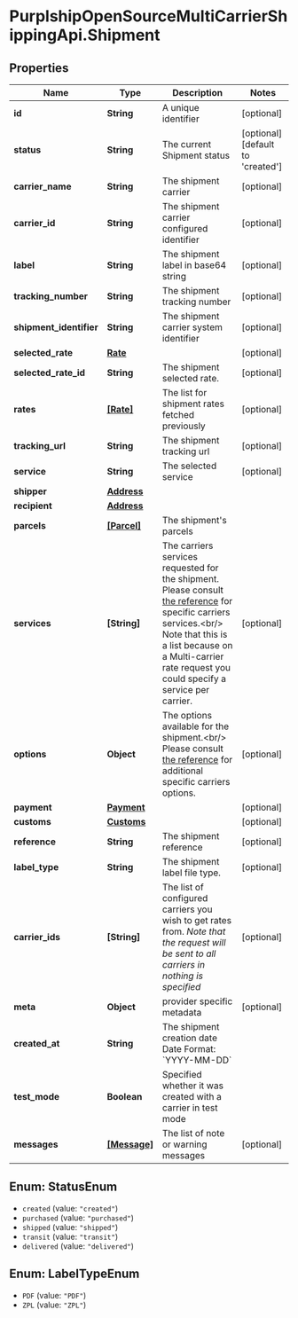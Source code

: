 # PurplshipOpenSourceMultiCarrierShippingApi.Shipment

## Properties
Name | Type | Description | Notes
------------ | ------------- | ------------- | -------------
**id** | **String** | A unique identifier | [optional] 
**status** | **String** | The current Shipment status | [optional] [default to &#x27;created&#x27;]
**carrier_name** | **String** | The shipment carrier | [optional] 
**carrier_id** | **String** | The shipment carrier configured identifier | [optional] 
**label** | **String** | The shipment label in base64 string | [optional] 
**tracking_number** | **String** | The shipment tracking number | [optional] 
**shipment_identifier** | **String** | The shipment carrier system identifier | [optional] 
**selected_rate** | [**Rate**](Rate.md) |  | [optional] 
**selected_rate_id** | **String** | The shipment selected rate. | [optional] 
**rates** | [**[Rate]**](Rate.md) | The list for shipment rates fetched previously | [optional] 
**tracking_url** | **String** | The shipment tracking url | [optional] 
**service** | **String** | The selected service | [optional] 
**shipper** | [**Address**](Address.md) |  | 
**recipient** | [**Address**](Address.md) |  | 
**parcels** | [**[Parcel]**](Parcel.md) | The shipment&#x27;s parcels | 
**services** | **[String]** |  The carriers services requested for the shipment.  Please consult [the reference](#operation/references) for specific carriers services.&lt;br/&gt; Note that this is a list because on a Multi-carrier rate request you could specify a service per carrier.  | [optional] 
**options** | **Object** |  The options available for the shipment.&lt;br/&gt; Please consult [the reference](#operation/references) for additional specific carriers options.  | [optional] 
**payment** | [**Payment**](Payment.md) |  | [optional] 
**customs** | [**Customs**](Customs.md) |  | [optional] 
**reference** | **String** | The shipment reference | [optional] 
**label_type** | **String** | The shipment label file type. | [optional] 
**carrier_ids** | **[String]** |  The list of configured carriers you wish to get rates from.  *Note that the request will be sent to all carriers in nothing is specified*  | [optional] 
**meta** | **Object** | provider specific metadata | [optional] 
**created_at** | **String** |  The shipment creation date  Date Format: &#x60;YYYY-MM-DD&#x60;  | 
**test_mode** | **Boolean** | Specified whether it was created with a carrier in test mode | 
**messages** | [**[Message]**](Message.md) | The list of note or warning messages | [optional] 

<a name="StatusEnum"></a>
## Enum: StatusEnum

* `created` (value: `"created"`)
* `purchased` (value: `"purchased"`)
* `shipped` (value: `"shipped"`)
* `transit` (value: `"transit"`)
* `delivered` (value: `"delivered"`)


<a name="LabelTypeEnum"></a>
## Enum: LabelTypeEnum

* `PDF` (value: `"PDF"`)
* `ZPL` (value: `"ZPL"`)

